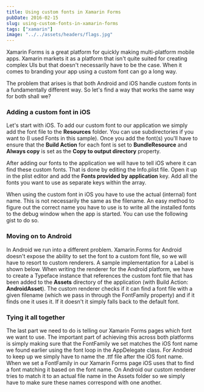 ```yaml
---
title: Using custom fonts in Xamarin Forms
pubDate: 2016-02-15
slug: using-custom-fonts-in-xamarin-forms
tags: ["xamarin"]
image: "../../assets/headers/flags.jpg"
---
```


Xamarin Forms is a great platform for quickly making multi-platform mobile apps. Xamarin markets it as a platform that isn't quite suited for creating complex UIs but that doesn't necessarily have to be the case. When it comes to branding your app using a custom font can go a long way. 

The problem that arises is that both Android and iOS handle custom fonts in a fundamentally different way. So let's find a way that works the same way for both shall we?

### Adding a custom font in iOS

Let's start with iOS. To add our custom font to our application we simply add the font file to the **Resources** folder. You can use subdirectories if you want to (I used Fonts in this sample). Once you add the font(s) you'll have to ensure that the **Build Action** for each font is set to **BundleResource** and **Always copy** is set as the **Copy to output directory** property.

After adding our fonts to the application we will have to tell iOS where it can find these custom fonts. That is done by editing the Info.plist file. Open it up in the plist editor and add the **Fonts provided by application** key. Add all the fonts you want to use as separate keys within the array.

When using the custom font in iOS you have to use the actual (internal) font name. This is not necessarily the same as the filename. An easy method to figure out the correct name you have to use is to write all the installed fonts to the debug window when the app is started. You can use the following gist to do so.

<script src="https://gist.github.com/sthewissen/0105914b4c63fd532fd2.js"></script>

### Moving on to Android

In Android we run into a different problem. Xamarin.Forms for Android doesn't expose the ability to set the font to a custom font file, so we will have to resort to custom renderers. A sample implementation for a Label is shown below. When writing the renderer for the Android platform, we have to create a Typeface instance that references the custom font file that has been added to the **Assets** directory of the application (with Build Action: **AndroidAsset**). The custom renderer checks if it can find a font file with a given filename (which we pass in through the FontFamily property) and if it finds one it uses it. If it doesn't it simply falls back to the default font.

<script src="https://gist.github.com/sthewissen/217ce180f2b7532c0546.js"></script>

### Tying it all together

The last part we need to do is telling our Xamarin Forms pages which font we want to use. The important part of achieving this across both platforms is simply making sure that the FontFamily we set matches the iOS font name we found earlier using the font loop in the AppDelegate class. For Android to keep up we simply have to name the .ttf file after the iOS font name. When we set a FontFamily in our Xamarin Forms page iOS uses that to find a font matching it based on the font name. On Android our custom renderer tries to match it to an actual file name in the Assets folder so we simply have to make sure these names correspond with one another.

<script src="https://gist.github.com/sthewissen/98d7dad7ef73ef5a4380.js"></script>

